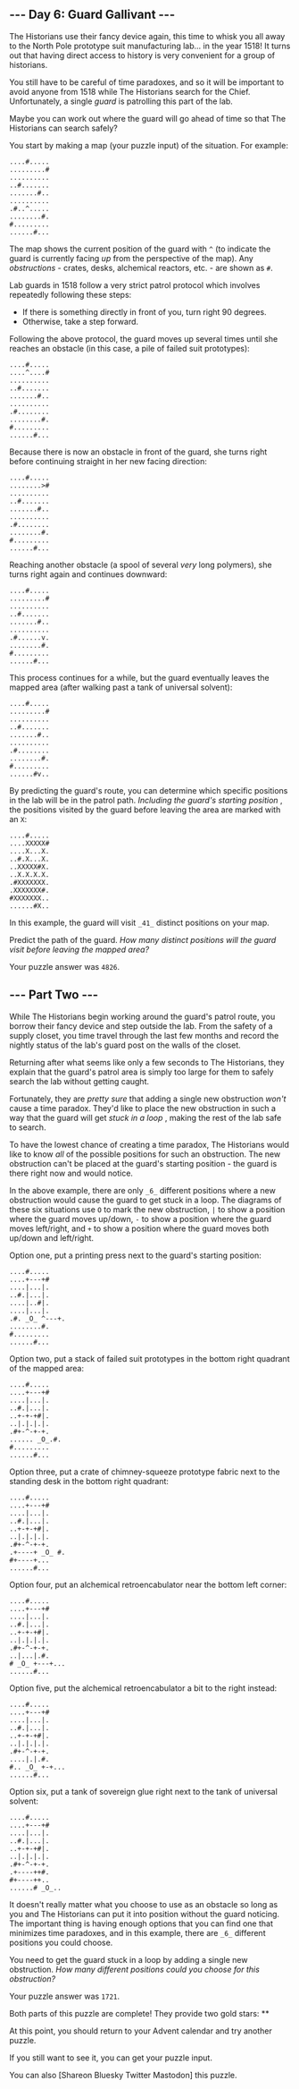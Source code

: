 ## \--- Day 6: Guard Gallivant ---

The Historians use their fancy device again, this time to whisk you all away
to the North Pole prototype suit manufacturing lab... in the year 1518! It
turns out that having direct access to history is very convenient for a group
of historians.

You still have to be careful of time paradoxes, and so it will be important to
avoid anyone from 1518 while The Historians search for the Chief.
Unfortunately, a single _guard_ is patrolling this part of the lab.

Maybe you can work out where the guard will go ahead of time so that The
Historians can search safely?

You start by making a map (your puzzle input) of the situation. For example:

    
    
    ....#.....
    .........#
    ..........
    ..#.......
    .......#..
    ..........
    .#..^.....
    ........#.
    #.........
    ......#...
    

The map shows the current position of the guard with `^` (to indicate the
guard is currently facing _up_ from the perspective of the map). Any
_obstructions_ \- crates, desks, alchemical reactors, etc. - are shown as `#`.

Lab guards in 1518 follow a very strict patrol protocol which involves
repeatedly following these steps:

  * If there is something directly in front of you, turn right 90 degrees.
  * Otherwise, take a step forward.

Following the above protocol, the guard moves up several times until she
reaches an obstacle (in this case, a pile of failed suit prototypes):

    
    
    ....#.....
    ....^....#
    ..........
    ..#.......
    .......#..
    ..........
    .#........
    ........#.
    #.........
    ......#...
    

Because there is now an obstacle in front of the guard, she turns right before
continuing straight in her new facing direction:

    
    
    ....#.....
    ........>#
    ..........
    ..#.......
    .......#..
    ..........
    .#........
    ........#.
    #.........
    ......#...
    

Reaching another obstacle (a spool of several _very_ long polymers), she turns
right again and continues downward:

    
    
    ....#.....
    .........#
    ..........
    ..#.......
    .......#..
    ..........
    .#......v.
    ........#.
    #.........
    ......#...
    

This process continues for a while, but the guard eventually leaves the mapped
area (after walking past a tank of universal solvent):

    
    
    ....#.....
    .........#
    ..........
    ..#.......
    .......#..
    ..........
    .#........
    ........#.
    #.........
    ......#v..
    

By predicting the guard's route, you can determine which specific positions in
the lab will be in the patrol path. _Including the guard's starting position_
, the positions visited by the guard before leaving the area are marked with
an `X`:

    
    
    ....#.....
    ....XXXXX#
    ....X...X.
    ..#.X...X.
    ..XXXXX#X.
    ..X.X.X.X.
    .#XXXXXXX.
    .XXXXXXX#.
    #XXXXXXX..
    ......#X..
    

In this example, the guard will visit `_41_` distinct positions on your map.

Predict the path of the guard. _How many distinct positions will the guard
visit before leaving the mapped area?_

Your puzzle answer was `4826`.

## \--- Part Two ---

While The Historians begin working around the guard's patrol route, you borrow
their fancy device and step outside the lab. From the safety of a supply
closet, you time travel through the last few months and record the nightly
status of the lab's guard post on the walls of the closet.

Returning after what seems like only a few seconds to The Historians, they
explain that the guard's patrol area is simply too large for them to safely
search the lab without getting caught.

Fortunately, they are _pretty sure_ that adding a single new obstruction
_won't_ cause a time paradox. They'd like to place the new obstruction in such
a way that the guard will get _stuck in a loop_ , making the rest of the lab
safe to search.

To have the lowest chance of creating a time paradox, The Historians would
like to know _all_ of the possible positions for such an obstruction. The new
obstruction can't be placed at the guard's starting position - the guard is
there right now and would notice.

In the above example, there are only `_6_` different positions where a new
obstruction would cause the guard to get stuck in a loop. The diagrams of
these six situations use `O` to mark the new obstruction, `|` to show a
position where the guard moves up/down, `-` to show a position where the guard
moves left/right, and `+` to show a position where the guard moves both
up/down and left/right.

Option one, put a printing press next to the guard's starting position:

    
    
    ....#.....
    ....+---+#
    ....|...|.
    ..#.|...|.
    ....|..#|.
    ....|...|.
    .#. _O_ ^---+.
    ........#.
    #.........
    ......#...
    

Option two, put a stack of failed suit prototypes in the bottom right quadrant
of the mapped area:

    
    
    ....#.....
    ....+---+#
    ....|...|.
    ..#.|...|.
    ..+-+-+#|.
    ..|.|.|.|.
    .#+-^-+-+.
    ...... _O_.#.
    #.........
    ......#...
    

Option three, put a crate of chimney-squeeze prototype fabric next to the
standing desk in the bottom right quadrant:

    
    
    ....#.....
    ....+---+#
    ....|...|.
    ..#.|...|.
    ..+-+-+#|.
    ..|.|.|.|.
    .#+-^-+-+.
    .+----+ _O_ #.
    #+----+...
    ......#...
    

Option four, put an alchemical retroencabulator near the bottom left corner:

    
    
    ....#.....
    ....+---+#
    ....|...|.
    ..#.|...|.
    ..+-+-+#|.
    ..|.|.|.|.
    .#+-^-+-+.
    ..|...|.#.
    # _O_ +---+...
    ......#...
    

Option five, put the alchemical retroencabulator a bit to the right instead:

    
    
    ....#.....
    ....+---+#
    ....|...|.
    ..#.|...|.
    ..+-+-+#|.
    ..|.|.|.|.
    .#+-^-+-+.
    ....|.|.#.
    #.. _O_ +-+...
    ......#...
    

Option six, put a tank of sovereign glue right next to the tank of universal
solvent:

    
    
    ....#.....
    ....+---+#
    ....|...|.
    ..#.|...|.
    ..+-+-+#|.
    ..|.|.|.|.
    .#+-^-+-+.
    .+----++#.
    #+----++..
    ......# _O_..
    

It doesn't really matter what you choose to use as an obstacle so long as you
and The Historians can put it into position without the guard noticing. The
important thing is having enough options that you can find one that minimizes
time paradoxes, and in this example, there are `_6_` different positions you
could choose.

You need to get the guard stuck in a loop by adding a single new obstruction.
_How many different positions could you choose for this obstruction?_

Your puzzle answer was `1721`.

Both parts of this puzzle are complete! They provide two gold stars: **

At this point, you should return to your Advent calendar and try another
puzzle.

If you still want to see it, you can get your puzzle input.

You can also [Shareon Bluesky Twitter Mastodon] this puzzle.

